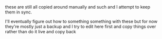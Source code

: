 these are still all copied around manually and such and I attempt to keep them in sync.

I'll eventually figure out how to something something with these but for now they're mostly just a backup and I try to edit here first and copy things over rather than do it live and copy back
